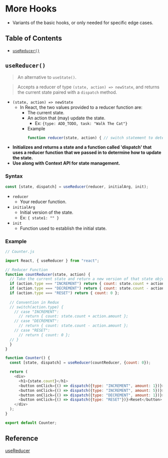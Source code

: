 # More Hooks
- Variants of the basic hooks, or only needed for specific edge cases.

## Table of Contents
- [`useReducer()`](#userreducer)

## `useReducer()`
> An alternative to `useState()`.

> Accepts a reducer of type `(state, action) => newState`, and returns the current state paired with a `dispatch` method.
  - `(state, action) => newState`
    - In React, the two values provided to a reducer function are:
      - The current state.
      - An action that (may) update the state.
        - Ex: `{type: ADD_TODO, task: "Walk The Cat"}`
      - Example
        ```js
        function reducer(state, action) { // switch statement to determine "how" to update the state }
        ```
- **Initializes and returns a state and a function called 'dispatch' that uses a reducer function that we passed in to determine how to update the state.**
- **Use along with Context API for state management.**

### Syntax
```js
const [state, dispatch] = useReducer(reducer, initialArg, init);
```
- `reducer`
  - Your reducer function.
- `initialArg`
  - Initial version of the state.
  - Ex: `{ state1: "" }`
- `init`
  - Function used to establish the initial state.
### Example
```js
// Counter.js

import React, { useReducer } from "react";

// Reducer Function
function countReducer(state, action) {
  // Take the current state and return a new version of that state object based off of the action that has been passed in.
  if (action.type === "INCREMENT") return { count: state.count + action.amount };
  if (action.type === "DECREMENT") return { count: state.count - action.amount };
  if (action.type === "RESET") return { count: 0 };
  
  // Convention in Redux
  // switch(action.type) {
    // case "INCREMENT":
      // return { count: state.count + action.amount };
    // case "DECREMENT":
      // return { count: state.count - action.amount };
    // case "RESET":
      // return { count: 0 };
  // }
  }
}

function Counter() {
  const [state, dispatch] = useReducer(countReducer, {count: 0});

  return (
    <div>
      <h1>{state.count}</h1>
      <button onClick={() => dispatch({type: "INCREMENT", amount: 1})}>Add 1</button>
      <button onClick={() => dispatch({type: "INCREMENT", amount: 5})}>Add 5</button>
      <button onClick={() => dispatch({type: "DECREMENT", amount: 1})}>Subtract 1</button>
      <button onClick={() => dispatch({type: "RESET"})}>Reset</button>
    </div>
  );
}

export default Counter;
```

## Reference
[useReducer](https://reactjs.org/docs/hooks-reference.html#usereducer)

